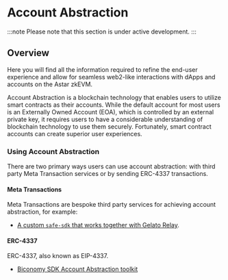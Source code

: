 # Account Abstraction

:::note
Please note that this section is under active development.
:::

## Overview

Here you will find all the information required to refine the end-user experience and allow for seamless web2-like interactions with dApps and accounts on the Astar zkEVM.

Account Abstraction is a blockchain technology that enables users to utilize smart contracts as their accounts. While the default account for most users is an Externally Owned Account (EOA), which is controlled by an external private key, it requires users to have a considerable understanding of blockchain technology to use them securely. Fortunately, smart contract accounts can create superior user experiences.

### Using Account Abstraction

There are two primary ways users can use account abstraction: with third party Meta Transaction services or by sending ERC-4337 transactions.

#### Meta Transactions

Meta Transactions are bespoke third party services for achieving account abstraction, for example:

- [A custom `safe-sdk` that works together with Gelato Relay](/docs/build/zkEVM/integrations/account-abstraction/safe--aa/).

#### ERC-4337

ERC-4337, also known as EIP-4337.

- [Biconomy SDK Account Abstraction toolkit](/docs/build/zkEVM/integrations/account-abstraction/safe--aa/)

<br/>

